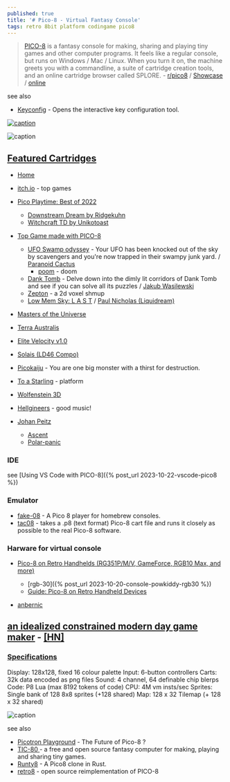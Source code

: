 ```yaml
---
published: true
title: '# Pico-8 - Virtual Fantasy Console'
tags: retro 8bit platform codingame pico8
---
```

> [PICO-8](https://www.lexaloffle.com/pico-8.php) is a fantasy console for making, sharing and playing tiny games and other computer programs. It feels like a regular console, but runs on Windows / Mac / Linux. When you turn it on, the machine greets you with a commandline, a suite of cartridge creation tools, and an online cartridge browser called SPLORE. - [r/pico8](https://www.reddit.com/r/pico8/) / [Showcase](https://www.youtube.com/watch?v=oBFD-CxJorQ)  / [online](https://www.pico-8-edu.com/)

<link rel="shortcut icon" href="https://static.wikia.nocookie.net/pico-8/images/4/4a/Site-favicon.ico/revision/latest?cb=20210713144653" type="image/x-icon" />

see also
- [Keyconfig](https://pico-8.fandom.com/wiki/Keyconfig) - Opens the interactive key configuration tool.

[![caption](https://i.redd.it/aafes4xtprvb1.png)](https://www.reddit.com/r/pico8/)

![caption](https://img.itch.zone/aW1hZ2UvNjUzNDAwLzM1MDgwMTQuZ2lm/794x1000/fB21eY.gif)

## [Featured Cartridges](https://www.lexaloffle.com/bbs/?sub=2&cat=7)
- [Home](https://www.lexaloffle.com/pico-8.php)
- [itch.io](https://itch.io/games/tag-pico-8) - top games
- [Pico Playtime: Best of 2022](https://www.youtube.com/watch?v=jmv1oAzjjO4)
	- [Downstream Dream by Ridgekuhn](https://youtu.be/jmv1oAzjjO4?feature=shared&t=708)
	- [Witchcraft TD by Unikotoast](https://www.youtube.com/watch?v=jmv1oAzjjO4&t=3926sxhmas)
- [Top Game made with PICO-8](https://itch.io/games/made-with-pico-8)
	- [UFO Swamp odyssey](https://paranoidcactus.itch.io/ufo) - Your UFO has been knocked out of the sky by scavengers and you're now trapped in their swampy junk yard. / [Paranoid Cactus](https://paranoidcactus.itch.io/)
    	- [poom](https://www.lexaloffle.com/bbs/?pid=101541#p) - doom
	- [Dank Tomb](https://krajzeg.itch.io/dank-tomb) - Delve down into the dimly lit corridors of Dank Tomb and see if you can solve all its puzzles / [Jakub Wasilewski](https://krajzeg.itch.io/)
    - [Zepton](https://chiptune.itch.io/zepton) - a 2d voxel shmup
    - [Low Mem Sky: L A S T](https://liquidream.itch.io/low-mem-sky-jam-version) / [Paul Nicholas (Liquidream) ](https://liquidream.itch.io/)
- [Masters of the Universe](https://www.lexaloffle.com/bbs/?tid=39310)
- [Terra Australis](https://www.lexaloffle.com/bbs/?tid=37117)
- [Elite Velocity v1.0](https://www.lexaloffle.com/bbs/?tid=39460)
- [Solais (LD46 Compo)](https://www.lexaloffle.com/bbs/?tid=37458)
- [Picokaiju](https://www.lexaloffle.com/bbs/?pid=103706#p) - You are one big monster with a thirst for destruction. 
- [To a Starling](https://www.lexaloffle.com/bbs/?pid=104057#p) - platform
- [Wolfenstein 3D](https://www.lexaloffle.com/bbs/?tid=28423)

- [Hellgineers](https://johanpeitz.itch.io/hellgineers) - good music!

- [Johan Peitz](https://johanpeitz.itch.io/)
	- [Ascent](https://johanpeitz.itch.io/ascent)
    - [Polar-panic](https://johanpeitz.itch.io/polar-panic)

### IDE
see [Using VS Code with PICO-8]({% post_url 2023-10-22-vscode-pico8 %})

### Emulator
- [fake-08](https://github.com/jtothebell/fake-08#fake-08) - A Pico 8 player for homebrew consoles.
- [tac08](https://github.com/0xcafed00d/tac08) -  takes a .p8 (text format) Pico-8 cart file and runs it closely as possible to the real Pico-8 software.

### Harware for virtual console

- [Pico-8 on Retro Handhelds (RG351P/M/V, GameForce, RGB10 Max, and more)](https://www.youtube.com/watch?v=BxED85l9wvo)
	- [rgb-30]({% post_url 2023-10-20-console-powkiddy-rgb30 %})
	- [Guide: Pico-8 on Retro Handheld Devices](https://retrogamecorps.com/2020/11/12/guide-pico-8-on-retro-handhelds/)
    
- [anbernic](https://anbernic.com/)

## [an idealized constrained modern day game maker](https://news.ycombinator.com/item?id=20740711) - [\[HN\]](https://www.hanselman.com/blog/ThePICO8VirtualFantasyConsoleIsAnIdealizedConstrainedModernDayGameMaker.aspx)

### [Specifications](https://www.lexaloffle.com/dl/docs/pico-8_manual.html#Specifications)

Display: 128x128, fixed 16 colour palette
Input:   6-button controllers
Carts:   32k data encoded as png files
Sound:   4 channel, 64 definable chip blerps
Code:    P8 Lua (max 8192 tokens of code)
CPU:     4M vm insts/sec
Sprites: Single bank of 128 8x8 sprites (+128 shared)
Map:     128 x 32 Tilemap (+ 128 x 32 shared)

![caption](https://www.lexaloffle.com/gfx/jelpi_demo.gif)

see also
- [Picotron Playground](https://www.youtube.com/watch?v=e8LXpPwW3FI) - The Future of Pico-8 ?
- [TIC-80 ](https://github.com/nesbox/TIC-80#about) - a free and open source fantasy computer for making, playing and sharing tiny games.
- [Runty8](https://github.com/jjant/runty8#runty8) - A Pico8 clone in Rust.
- [ retro8](https://github.com/Jakz/retro8#introduction) - open source reimplementation of PICO-8
